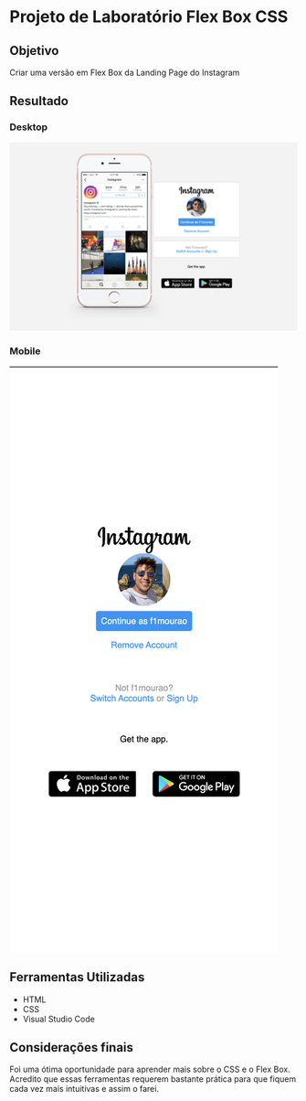 # Projeto de Laboratório Flex Box CSS

## Objetivo
Criar uma versão em Flex Box da Landing Page do Instagram

## Resultado
### Desktop
<img src="Resultado/desktop-version.png" alt="Versao Desktop - Instagram">

### Mobile
<img src="Resultado/mobile-version.png" alt="Versao Mobile - Instagram">

## Ferramentas Utilizadas
- HTML
- CSS
- Visual Studio Code

## Considerações finais
Foi uma ótima oportunidade para aprender mais sobre o CSS e o Flex Box. Acredito que essas ferramentas requerem bastante prática para que fiquem cada vez mais intuitivas e assim o farei.